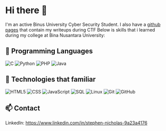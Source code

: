 # Hi there 👋

I'm an active Binus University Cyber Security Student. I also have a [github pages](https://nox237.github.io/) that contain my writeups during CTF Below is skills that i learned during my college at Bina Nusantara University:

## 🌱 Programming Languages

![C](https://img.shields.io/badge/-C-000000?style=plastic&logo=c)
![Python](https://img.shields.io/badge/-Python-000000?style=plastic&logo=python)
![PHP](https://img.shields.io/badge/-PHP-000000?style=plastic&logo=php)
![Java](https://img.shields.io/badge/-Java-000000?style=plastic&logo=java&L=logoColor=red)

## 🔭 Technologies that familiar

![HTML5](https://img.shields.io/badge/-HTML5-000000?style=plastic&logo=html5)
![CSS](https://img.shields.io/badge/-CSS3-000000?style=plastic&logo=css3&logoColor=1572B6)
![JavaScript](https://img.shields.io/badge/-JavaScript-000000?style=plastic&logo=javascript)
![SQL](https://img.shields.io/badge/-SQL-000000?style=plastic&logo=postgresql)
![Linux](https://img.shields.io/badge/-Linux-3d3d3d?style=plastic&logo=linux)
![Git](https://img.shields.io/badge/-Git-3d3d3d?style=plastic&logo=git)
![GitHub](https://img.shields.io/badge/-GitHub-3d3d3d?style=plastic&logo=github)

## 📫 Contact
LinkedIn: https://www.linkedin.com/in/stephen-nicholas-9a23a4176



<!--
**nox237/nox237** is a ✨ _special_ ✨ repository because its `README.md` (this file) appears on your GitHub profile.

Here are some ideas to get you started:

- 🔭 I’m currently working on ...
- 🌱 I’m currently learning ...
- 👯 I’m looking to collaborate on ...
- 🤔 I’m looking for help with ...
- 💬 Ask me about ...
- 📫 How to reach me: ...
- 😄 Pronouns: ...
- ⚡ Fun fact: ...
-->
